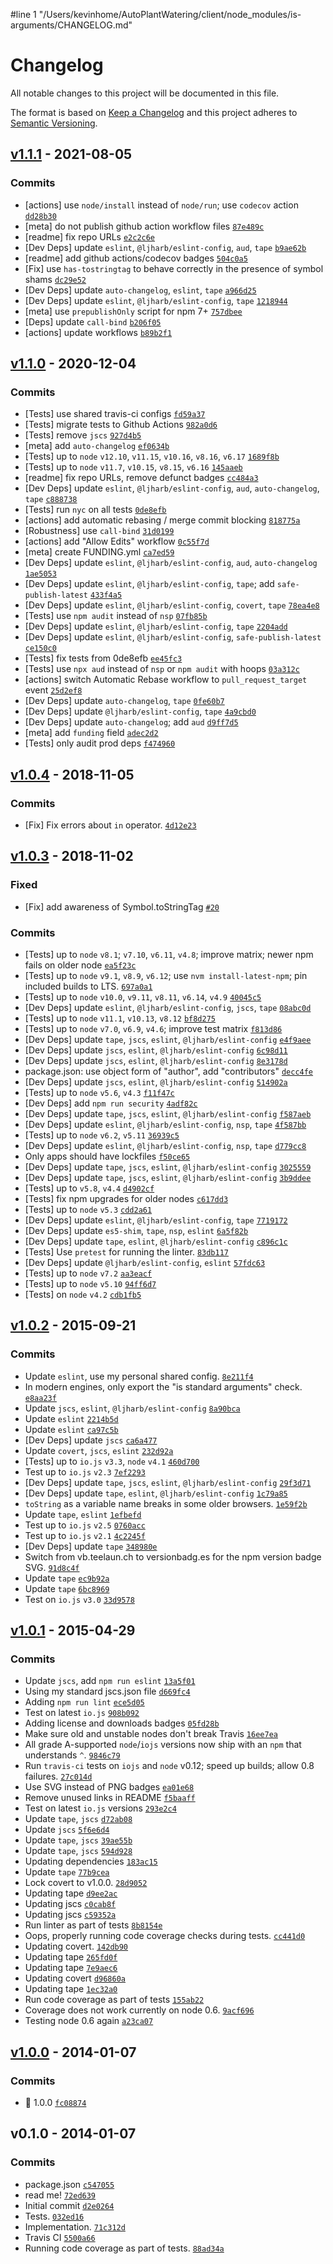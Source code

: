 #line 1 "/Users/kevinhome/AutoPlantWatering/client/node_modules/is-arguments/CHANGELOG.md"
# Changelog

All notable changes to this project will be documented in this file.

The format is based on [Keep a Changelog](https://keepachangelog.com/en/1.0.0/)
and this project adheres to [Semantic Versioning](https://semver.org/spec/v2.0.0.html).

## [v1.1.1](https://github.com/inspect-js/is-arguments/compare/v1.1.0...v1.1.1) - 2021-08-05

### Commits

- [actions] use `node/install` instead of `node/run`; use `codecov` action [`dd28b30`](https://github.com/inspect-js/is-arguments/commit/dd28b30f4237fac722f2ce05b0c1d7e63c4a81e4)
- [meta] do not publish github action workflow files [`87e489c`](https://github.com/inspect-js/is-arguments/commit/87e489cc77b709b96e73aaf9f9b2cd6da48f4960)
- [readme] fix repo URLs [`e2c2c6e`](https://github.com/inspect-js/is-arguments/commit/e2c2c6ee34ca21be4b19d282d96dd7ab75b63ae3)
- [Dev Deps] update `eslint`, `@ljharb/eslint-config`, `aud`, `tape` [`b9ae62b`](https://github.com/inspect-js/is-arguments/commit/b9ae62b3a08a5fe84519865192e6287d5b6966f7)
- [readme] add github actions/codecov badges [`504c0a5`](https://github.com/inspect-js/is-arguments/commit/504c0a508dc313eae5942b1e35b2d031948de143)
- [Fix] use `has-tostringtag` to behave correctly in the presence of symbol shams [`dc29e52`](https://github.com/inspect-js/is-arguments/commit/dc29e521d71da420414110919a1e0fde8ec6eba3)
- [Dev Deps] update `auto-changelog`, `eslint`, `tape` [`a966d25`](https://github.com/inspect-js/is-arguments/commit/a966d25535c5f050ca5ce43a1559f93698a7130b)
- [Dev Deps] update `eslint`, `@ljharb/eslint-config`, `tape` [`1218944`](https://github.com/inspect-js/is-arguments/commit/12189445a195558fdccebe099c699272d2082aa8)
- [meta] use `prepublishOnly` script for npm 7+ [`757dbee`](https://github.com/inspect-js/is-arguments/commit/757dbee3ec6f6225d4c7c91582e045cc1183dbd8)
- [Deps] update `call-bind` [`b206f05`](https://github.com/inspect-js/is-arguments/commit/b206f059571c430375c632e40dd29249fa76a8fd)
- [actions] update workflows [`b89b2f1`](https://github.com/inspect-js/is-arguments/commit/b89b2f1ab98bedebdf97d2397246030a1132c84e)

## [v1.1.0](https://github.com/inspect-js/is-arguments/compare/v1.0.4...v1.1.0) - 2020-12-04

### Commits

- [Tests] use shared travis-ci configs [`fd59a37`](https://github.com/inspect-js/is-arguments/commit/fd59a3779f004f36ea8e5ac90b0de9b97ff60755)
- [Tests] migrate tests to Github Actions [`982a0d6`](https://github.com/inspect-js/is-arguments/commit/982a0d68495b68e2b6ca8f4caa9f8a909ec56755)
- [Tests] remove `jscs` [`927d4b5`](https://github.com/inspect-js/is-arguments/commit/927d4b5c17b12c40f445491e52a11d5bed311ef6)
- [meta] add `auto-changelog` [`ef0634b`](https://github.com/inspect-js/is-arguments/commit/ef0634b0c07a12d9144c4db168cb79963326ec6d)
- [Tests] up to `node` `v12.10`, `v11.15`, `v10.16`, `v8.16`, `v6.17` [`1689f8b`](https://github.com/inspect-js/is-arguments/commit/1689f8bf533c8ab8cd95caf953905e3a204c0cdc)
- [Tests] up to `node` `v11.7`, `v10.15`, `v8.15`, `v6.16` [`145aaeb`](https://github.com/inspect-js/is-arguments/commit/145aaeb5a35e7abd3a8a5c9ec87c6e37f16ed068)
- [readme] fix repo URLs, remove defunct badges [`cc484a3`](https://github.com/inspect-js/is-arguments/commit/cc484a3ae787125eccc30a05c63b7ff6a1581591)
- [Dev Deps] update `eslint`, `@ljharb/eslint-config`, `aud`, `auto-changelog`, `tape` [`c888738`](https://github.com/inspect-js/is-arguments/commit/c888738ef1cf84b973169bbe6219b795de4acfc2)
- [Tests] run `nyc` on all tests [`0de8efb`](https://github.com/inspect-js/is-arguments/commit/0de8efb8091a3dd5708812cd26ad541f7dca773a)
- [actions] add automatic rebasing / merge commit blocking [`818775a`](https://github.com/inspect-js/is-arguments/commit/818775aa0c66064965517be554c3bcc57ec0d721)
- [Robustness] use `call-bind` [`31d0199`](https://github.com/inspect-js/is-arguments/commit/31d0199c1a560f113ff099a2f43068cdfe0af79e)
- [actions] add "Allow Edits" workflow [`0c55f7d`](https://github.com/inspect-js/is-arguments/commit/0c55f7d254ff335291d9cee39501b247f7248fb9)
- [meta] create FUNDING.yml [`ca7ed59`](https://github.com/inspect-js/is-arguments/commit/ca7ed597bac29790ac6233ff1bdff7704b870e96)
- [Dev Deps] update `eslint`, `@ljharb/eslint-config`, `aud`, `auto-changelog` [`1ae5053`](https://github.com/inspect-js/is-arguments/commit/1ae505390efff099c50d0bc786a3ecc8d5303b04)
- [Dev Deps] update `eslint`, `@ljharb/eslint-config`, `tape`; add `safe-publish-latest` [`433f4a5`](https://github.com/inspect-js/is-arguments/commit/433f4a5573810fe689c5e56ad9fe69b6a2229b8c)
- [Dev Deps] update `eslint`, `@ljharb/eslint-config`, `covert`, `tape` [`78ea4e8`](https://github.com/inspect-js/is-arguments/commit/78ea4e8261bc326c1ae7e9e50bb655e8bf128c6b)
- [Tests] use `npm audit` instead of `nsp` [`07fb85b`](https://github.com/inspect-js/is-arguments/commit/07fb85bf396880648c2d4285273968d478df4711)
- [Dev Deps] update `eslint`, `@ljharb/eslint-config`, `tape` [`2204add`](https://github.com/inspect-js/is-arguments/commit/2204add22fcc15b1ee6aaae90578595b4f6d9647)
- [Dev Deps] update `eslint`, `@ljharb/eslint-config`, `safe-publish-latest` [`ce150c0`](https://github.com/inspect-js/is-arguments/commit/ce150c0c47504779ce812b1aefe044fcad1286af)
- [Tests] fix tests from 0de8efb [`ee45fc3`](https://github.com/inspect-js/is-arguments/commit/ee45fc387b655de6feac101c478af111d488e144)
- [Tests] use `npx aud` instead of `nsp` or `npm audit` with hoops [`03a312c`](https://github.com/inspect-js/is-arguments/commit/03a312cdae0aa058cfd094c996acb2af4e785484)
- [actions] switch Automatic Rebase workflow to `pull_request_target` event [`25d2ef8`](https://github.com/inspect-js/is-arguments/commit/25d2ef8da0b90c834d1fa6b83410205832e271d4)
- [Dev Deps] update `auto-changelog`, `tape` [`0fe60b7`](https://github.com/inspect-js/is-arguments/commit/0fe60b74b7f1254c386e14d0ea6d9cc074fdf12c)
- [Dev Deps] update `@ljharb/eslint-config`, `tape` [`4a9cbd0`](https://github.com/inspect-js/is-arguments/commit/4a9cbd0c91fd945ccc97c219d34e0840b0965586)
- [Dev Deps] update `auto-changelog`; add `aud` [`d9ff7d5`](https://github.com/inspect-js/is-arguments/commit/d9ff7d5f521eec5942019b1d7b38ace475da142f)
- [meta] add `funding` field [`adec2d2`](https://github.com/inspect-js/is-arguments/commit/adec2d293022ee3ec87479eaeae81bfec1ea1b18)
- [Tests] only audit prod deps [`f474960`](https://github.com/inspect-js/is-arguments/commit/f474960795eeb6087fc79eed8b787aa067b22ab1)

## [v1.0.4](https://github.com/inspect-js/is-arguments/compare/v1.0.3...v1.0.4) - 2018-11-05

### Commits

- [Fix] Fix errors about `in` operator. [`4d12e23`](https://github.com/inspect-js/is-arguments/commit/4d12e23fab8701207b7715fe7502db35c6edd3dd)

## [v1.0.3](https://github.com/inspect-js/is-arguments/compare/v1.0.2...v1.0.3) - 2018-11-02

### Fixed

- [Fix] add awareness of Symbol.toStringTag [`#20`](https://github.com/inspect-js/is-arguments/issues/20)

### Commits

- [Tests] up to `node` `v8.1`; `v7.10`, `v6.11`, `v4.8`; improve matrix; newer npm fails on older node [`ea5f23c`](https://github.com/inspect-js/is-arguments/commit/ea5f23c322234e18248b0acafe0f45333d5d78ec)
- [Tests] up to `node` `v9.1`, `v8.9`, `v6.12`; use `nvm install-latest-npm`; pin included builds to LTS. [`697a0a1`](https://github.com/inspect-js/is-arguments/commit/697a0a143d3b82f84956e4cca407c7eea228526b)
- [Tests] up to `node` `v10.0`, `v9.11`, `v8.11`, `v6.14`, `v4.9` [`40045c5`](https://github.com/inspect-js/is-arguments/commit/40045c5fe6ebb86f96125da96f7bfb9637579ce4)
- [Dev Deps] update `eslint`, `@ljharb/eslint-config`, `jscs`, `tape` [`08abc0d`](https://github.com/inspect-js/is-arguments/commit/08abc0d2e31c34514a58711f6203e41d06c3b81f)
- [Tests] up to `node` `v11.1`, `v10.13`, `v8.12` [`bf8d275`](https://github.com/inspect-js/is-arguments/commit/bf8d275ecf855c40c9c3f9c3ccf76874d4ce2497)
- [Tests] up to `node` `v7.0`, `v6.9`, `v4.6`; improve test matrix [`f813d86`](https://github.com/inspect-js/is-arguments/commit/f813d86b38f10d2e1f495597ca2a58d25a21339e)
- [Dev Deps] update `tape`, `jscs`, `eslint`, `@ljharb/eslint-config` [`e4f9aee`](https://github.com/inspect-js/is-arguments/commit/e4f9aee64f0f7f2f9d8132992b81d133b5d3c9c7)
- [Dev Deps] update `jscs`, `eslint`, `@ljharb/eslint-config` [`6c98d11`](https://github.com/inspect-js/is-arguments/commit/6c98d1171a043a4ab21d70b813379a4162ac3702)
- [Dev Deps] update `jscs`, `eslint`, `@ljharb/eslint-config` [`8e3178d`](https://github.com/inspect-js/is-arguments/commit/8e3178db172bc3ac889343aa3e38c24cc92aed08)
- package.json: use object form of "author", add "contributors" [`decc4fe`](https://github.com/inspect-js/is-arguments/commit/decc4feb9b31bd9f68b7a5f67aed39d32c9a6ab3)
- [Dev Deps] update `jscs`, `eslint`, `@ljharb/eslint-config` [`514902a`](https://github.com/inspect-js/is-arguments/commit/514902abde6b7d9397c9dbcd90f19fd78b70725a)
- [Tests] up to `node` `v5.6`, `v4.3` [`f11f47c`](https://github.com/inspect-js/is-arguments/commit/f11f47c5c1dae8adfda7ba1319de3b6e03db7925)
- [Dev Deps] add `npm run security` [`4adf82c`](https://github.com/inspect-js/is-arguments/commit/4adf82c0c9259eb81db18848a314b36db1c48d36)
- [Dev Deps] update `tape`, `jscs`, `eslint`, `@ljharb/eslint-config` [`f587aeb`](https://github.com/inspect-js/is-arguments/commit/f587aeb3ec04f2d22c2a8fd7686a2153d0fd50d2)
- [Dev Deps] update `eslint`, `@ljharb/eslint-config`, `nsp`, `tape` [`4f587bb`](https://github.com/inspect-js/is-arguments/commit/4f587bb7a2c499b1aa2e2aea60da8c0ee91c9df2)
- [Tests] up to `node` `v6.2`, `v5.11` [`36939c5`](https://github.com/inspect-js/is-arguments/commit/36939c5e1d8ce56c356a3f2144983839d86b3ae8)
- [Dev Deps] update `eslint`, `@ljharb/eslint-config`, `nsp`, `tape` [`d779cc8`](https://github.com/inspect-js/is-arguments/commit/d779cc875bd6fa15d861a134065d629159051331)
- Only apps should have lockfiles [`f50ce65`](https://github.com/inspect-js/is-arguments/commit/f50ce65fe94728b6f127a0c11f2efc6473f56cf3)
- [Dev Deps] update `tape`, `jscs`, `eslint`, `@ljharb/eslint-config` [`3025559`](https://github.com/inspect-js/is-arguments/commit/30255597cf578068e5a28d7a6e29076355132c87)
- [Dev Deps] update `tape`, `jscs`, `eslint`, `@ljharb/eslint-config` [`3b9ddee`](https://github.com/inspect-js/is-arguments/commit/3b9ddeef740608d84d2b825b9a90e4adf049c905)
- [Tests] up to `v5.8`, `v4.4` [`d4902cf`](https://github.com/inspect-js/is-arguments/commit/d4902cfb07e0bfaa0788a7847fcaaba91c8e3435)
- [Tests] fix npm upgrades for older nodes [`c617dd3`](https://github.com/inspect-js/is-arguments/commit/c617dd3a7b6a70162cbeb985009620acd69c029d)
- [Tests] up to `node` `v5.3` [`cdd2a61`](https://github.com/inspect-js/is-arguments/commit/cdd2a617c3d1810149683596fe90024ae9dcc549)
- [Dev Deps] update `eslint`, `@ljharb/eslint-config`, `tape` [`7719172`](https://github.com/inspect-js/is-arguments/commit/77191721ef92ce9dc72fdae8e1cfdc2ec74317d9)
- [Dev Deps] update `es5-shim`, `tape`, `nsp`, `eslint` [`6a5f82b`](https://github.com/inspect-js/is-arguments/commit/6a5f82bc6d9407e64fc4c7794d546e4db8ab61ed)
- [Dev Deps] update `tape`, `eslint`, `@ljharb/eslint-config` [`c896c1c`](https://github.com/inspect-js/is-arguments/commit/c896c1c4629ff3c8cda25e0c3e607d2950ff4ba9)
- [Tests] Use `pretest` for running the linter. [`83db117`](https://github.com/inspect-js/is-arguments/commit/83db1173fde93c2d8a490663ce850321b018eab2)
- [Dev Deps] update `@ljharb/eslint-config`, `eslint` [`57fdc63`](https://github.com/inspect-js/is-arguments/commit/57fdc636dea2f5c641e2d0c0dfbe0ac589acb69a)
- [Tests] up to `node` `v7.2` [`aa3eacf`](https://github.com/inspect-js/is-arguments/commit/aa3eacf27001a92aab4874f7d29f693ed6221b4a)
- [Tests] up to `node` `v5.10` [`94ff6d7`](https://github.com/inspect-js/is-arguments/commit/94ff6d72c095cae00a4df06043976dc3e414f49b)
- [Tests] on `node` `v4.2` [`cdb1fb5`](https://github.com/inspect-js/is-arguments/commit/cdb1fb5babe08c845570cbae218c0b96753c1152)

## [v1.0.2](https://github.com/inspect-js/is-arguments/compare/v1.0.1...v1.0.2) - 2015-09-21

### Commits

- Update `eslint`, use my personal shared config. [`8e211f4`](https://github.com/inspect-js/is-arguments/commit/8e211f46b17ae8d89aa5484b4b3b853d3d1b3fa9)
- In modern engines, only export the "is standard arguments" check. [`e8aa23f`](https://github.com/inspect-js/is-arguments/commit/e8aa23fc19f6d1c3c952174391a4903d90fcd622)
- Update `jscs`, `eslint`, `@ljharb/eslint-config` [`8a90bca`](https://github.com/inspect-js/is-arguments/commit/8a90bcad88025736a7c127123f1473af35bae6f7)
- Update `eslint` [`2214b5d`](https://github.com/inspect-js/is-arguments/commit/2214b5dac911e1eb949179f9034aa37ba7c079d7)
- Update `eslint` [`ca97c5b`](https://github.com/inspect-js/is-arguments/commit/ca97c5b22e7cf4f30d90ee1519988ecd4bf36887)
- [Dev Deps] update `jscs` [`ca6a477`](https://github.com/inspect-js/is-arguments/commit/ca6a477c16c70c0e5f29d56713237703ab610fdf)
- Update `covert`, `jscs`, `eslint` [`232d92a`](https://github.com/inspect-js/is-arguments/commit/232d92ab1dff7b0ad64024726cda437b32ce1906)
- [Tests] up to `io.js` `v3.3`, `node` `v4.1` [`460d700`](https://github.com/inspect-js/is-arguments/commit/460d700bdb5d8b261995e3d8f3e6b3eda4f91bcf)
- Test up to `io.js` `v2.3` [`7ef2293`](https://github.com/inspect-js/is-arguments/commit/7ef229388819ae1f1c1d55dbe741c90977cc3a3f)
- [Dev Deps] update `tape`, `jscs`, `eslint`, `@ljharb/eslint-config` [`29f3d71`](https://github.com/inspect-js/is-arguments/commit/29f3d71eb516326409bd24bc7e6d4ebb6a872d01)
- [Dev Deps] update `tape`, `eslint`, `@ljharb/eslint-config` [`1c79a85`](https://github.com/inspect-js/is-arguments/commit/1c79a85d670d8dc5dbb1831ee0de0c8858a94775)
- `toString` as a variable name breaks in some older browsers. [`1e59f2b`](https://github.com/inspect-js/is-arguments/commit/1e59f2bf79454188145de5275a64996eafc94420)
- Update `tape`, `eslint` [`1efbefd`](https://github.com/inspect-js/is-arguments/commit/1efbefd84df6ae802245ebe6371cd15255ee23e7)
- Test up to `io.js` `v2.5` [`0760acc`](https://github.com/inspect-js/is-arguments/commit/0760acc3139d1930efebc4321c1f96ba1406e2de)
- Test up to `io.js` `v2.1` [`4c2245f`](https://github.com/inspect-js/is-arguments/commit/4c2245f3deccdb3ec70e4f79e5e8aac697f35d08)
- [Dev Deps] update `tape` [`348980e`](https://github.com/inspect-js/is-arguments/commit/348980e1666b66724e37c9df63d18d540a51d5fe)
- Switch from vb.teelaun.ch to versionbadg.es for the npm version badge SVG. [`91d8c4f`](https://github.com/inspect-js/is-arguments/commit/91d8c4fd4516aae483fa2dd9c4a5b44c48e773f0)
- Update `tape` [`ec9b92a`](https://github.com/inspect-js/is-arguments/commit/ec9b92a244f7a077fe1df58af89f56a39d4d2600)
- Update `tape` [`6bc8969`](https://github.com/inspect-js/is-arguments/commit/6bc8969c40b2b2cd1c767933b7ef3d8ff65bf67f)
- Test on `io.js` `v3.0` [`33d9578`](https://github.com/inspect-js/is-arguments/commit/33d957814d515855583e98e652624e5920cc9496)

## [v1.0.1](https://github.com/inspect-js/is-arguments/compare/v1.0.0...v1.0.1) - 2015-04-29

### Commits

- Update `jscs`, add `npm run eslint` [`13a5f01`](https://github.com/inspect-js/is-arguments/commit/13a5f015aa67cb2402b5fdb21c68180ff7036a14)
- Using my standard jscs.json file [`d669fc4`](https://github.com/inspect-js/is-arguments/commit/d669fc49c0db56457eb55a77a2f9c40916ad6361)
- Adding `npm run lint` [`ece5d05`](https://github.com/inspect-js/is-arguments/commit/ece5d0581fadcff99b181d67b54eacb4869cfb98)
- Test on latest `io.js` [`908b092`](https://github.com/inspect-js/is-arguments/commit/908b092912fa9c89c20a41fdd117b21e857bfc84)
- Adding license and downloads badges [`05fd28b`](https://github.com/inspect-js/is-arguments/commit/05fd28b28d857ecb2220d0ac6267f36ec1e65eae)
- Make sure old and unstable nodes don't break Travis [`16ee7ea`](https://github.com/inspect-js/is-arguments/commit/16ee7eae70015864a8b3f2fe03463ecb4d707451)
- All grade A-supported `node`/`iojs` versions now ship with an `npm` that understands `^`. [`9846c79`](https://github.com/inspect-js/is-arguments/commit/9846c79d1999432538ea757c0dbf61ab3f0d54cd)
- Run `travis-ci` tests on `iojs` and `node` v0.12; speed up builds; allow 0.8 failures. [`27c014d`](https://github.com/inspect-js/is-arguments/commit/27c014d217d41d33b0bb1735e38184b871d86311)
- Use SVG instead of PNG badges [`ea01e68`](https://github.com/inspect-js/is-arguments/commit/ea01e68896722351c63912e37cc37541f9b78780)
- Remove unused links in README [`f5baaff`](https://github.com/inspect-js/is-arguments/commit/f5baaff1931bb9d48b20270a94d99121a3176dba)
- Test on latest `io.js` versions [`293e2c4`](https://github.com/inspect-js/is-arguments/commit/293e2c4d1edfdf9c6db88663314599ecde08a945)
- Update `tape`, `jscs` [`d72ab08`](https://github.com/inspect-js/is-arguments/commit/d72ab08147ab5256e1efd61c01b719796699faf0)
- Update `jscs` [`5f6e6d4`](https://github.com/inspect-js/is-arguments/commit/5f6e6d42645845b5663b5fef716e2963686aad8d)
- Update `tape`, `jscs` [`39ae55b`](https://github.com/inspect-js/is-arguments/commit/39ae55b6ef0c3d6206116bd7500bc601485d8698)
- Update `tape`, `jscs` [`594d928`](https://github.com/inspect-js/is-arguments/commit/594d92852cf7a4d93c8ff5ac157fdae9dbefc133)
- Updating dependencies [`183ac15`](https://github.com/inspect-js/is-arguments/commit/183ac151d27032fce4aaf3fa095cce9b086eb651)
- Update `tape` [`77b9cea`](https://github.com/inspect-js/is-arguments/commit/77b9ceae8dcb2c2e73d85f512d0d0309427c4011)
- Lock covert to v1.0.0. [`28d9052`](https://github.com/inspect-js/is-arguments/commit/28d9052eaa99f36ca5c61f35645b5e14ddf6f8f9)
- Updating tape [`d9ee2ac`](https://github.com/inspect-js/is-arguments/commit/d9ee2ac24045fa81ffed356410cfc2d878bc8b4b)
- Updating jscs [`c0cab8f`](https://github.com/inspect-js/is-arguments/commit/c0cab8fd6c0509153142a3cc79a7a4dceba322be)
- Updating jscs [`c59352a`](https://github.com/inspect-js/is-arguments/commit/c59352ae99c0d813168c19b9c888182ea11ae17a)
- Run linter as part of tests [`8b8154e`](https://github.com/inspect-js/is-arguments/commit/8b8154ef5b2566250baed70807affdbba93c3bcf)
- Oops, properly running code coverage checks during tests. [`cc441d0`](https://github.com/inspect-js/is-arguments/commit/cc441d0c488486c688e513f7d129f4f8ea2ee323)
- Updating covert. [`142db90`](https://github.com/inspect-js/is-arguments/commit/142db90aa3448995232c419419523b67a953b012)
- Updating tape [`265fd0f`](https://github.com/inspect-js/is-arguments/commit/265fd0ff3ee71ab8aa3d2d90be74066c1aa7c9c0)
- Updating tape [`7e9aec6`](https://github.com/inspect-js/is-arguments/commit/7e9aec654b8f5fe0bb2f8c940c84da8ec29a2102)
- Updating covert [`d96860a`](https://github.com/inspect-js/is-arguments/commit/d96860ab520ae62a37e80ad259b936ace09954d9)
- Updating tape [`1ec32a0`](https://github.com/inspect-js/is-arguments/commit/1ec32a0c02f53192a94521d63d4cf8fbb567fc84)
- Run code coverage as part of tests [`155ab22`](https://github.com/inspect-js/is-arguments/commit/155ab227902287c5eec653c25bec2cc4b530e635)
- Coverage does not work currently on node 0.6. [`9acf696`](https://github.com/inspect-js/is-arguments/commit/9acf696a1f3e202990fea494615377b40a380b79)
- Testing node 0.6 again [`a23ca07`](https://github.com/inspect-js/is-arguments/commit/a23ca07427cf3801b82e6a93d9a8904f392f4b20)

## [v1.0.0](https://github.com/inspect-js/is-arguments/compare/v0.1.0...v1.0.0) - 2014-01-07

### Commits

- :metal: 1.0.0 [`fc08874`](https://github.com/inspect-js/is-arguments/commit/fc08874107ac74fca91bd678843dbf7ea3a4c54a)

## v0.1.0 - 2014-01-07

### Commits

- package.json [`c547055`](https://github.com/inspect-js/is-arguments/commit/c54705585e907f1ef22473bff656904e49d22db2)
- read me! [`72ed639`](https://github.com/inspect-js/is-arguments/commit/72ed639c5db9c8732073ec1d30f14b493bb976da)
- Initial commit [`d2e0264`](https://github.com/inspect-js/is-arguments/commit/d2e0264bed7948b6c4f7bfde12ab351bffbf4cc1)
- Tests. [`032ed16`](https://github.com/inspect-js/is-arguments/commit/032ed16abf54466a75333e1da2ceef780fb58c1e)
- Implementation. [`71c312d`](https://github.com/inspect-js/is-arguments/commit/71c312d76d3b4b99cf7a1e0b442e9492069fba2b)
- Travis CI [`5500a66`](https://github.com/inspect-js/is-arguments/commit/5500a664de6b4484850f02b74641baa6e7d74c50)
- Running code coverage as part of tests. [`88ad34a`](https://github.com/inspect-js/is-arguments/commit/88ad34a133188cea28aa26a9f583653ea3a0260e)
